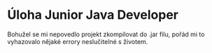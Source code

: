 # Úloha Junior Java Developer
Bohužel se mi nepovedlo projekt zkompilovat do .jar filu, pořád mi to vyhazovalo nějaké errory neslučitelné s životem.


